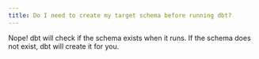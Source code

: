 ```yaml
---
title: Do I need to create my target schema before running dbt?
---
```

Nope! dbt will check if the schema exists when it runs. If the schema does not exist, dbt will create it for you.
